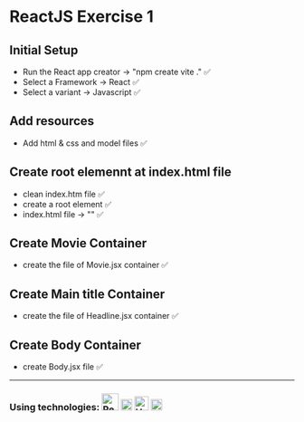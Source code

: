 # ReactJS Exercise 1

## Initial Setup
- Run the React app creator -> "npm create vite ."  ✅
- Select a Framework -> React  ✅
- Select a variant -> Javascript  ✅

## Add resources
- Add html & css and model files ✅

## Create root elemennt at index.html file
- clean index.htm file ✅
- create a root element ✅
- index.html file -> "<script type="module" src="/src/main.jsx"></script>" ✅

## Create Movie Container
- create the file of Movie.jsx container ✅

## Create Main title Container
- create the file of Headline.jsx container ✅

## Create Body Container
- create Body.jsx file ✅

----

### Using technologies: <img src="https://bilginc.com/editorFiles/3147aa77.png" width="30" alt="ReactJS"> <img src="https://upload.wikimedia.org/wikipedia/commons/thumb/9/99/Unofficial_JavaScript_logo_2.svg/1200px-Unofficial_JavaScript_logo_2.svg.png" width="20" alt="JavaScript"> <img src="https://upload.wikimedia.org/wikipedia/commons/thumb/6/61/HTML5_logo_and_wordmark.svg/1200px-HTML5_logo_and_wordmark.svg.png" width="25" alt="HTML"> <img src="https://upload.wikimedia.org/wikipedia/commons/thumb/d/d5/CSS3_logo_and_wordmark.svg/1452px-CSS3_logo_and_wordmark.svg.png" width="20" alt="CSS">




